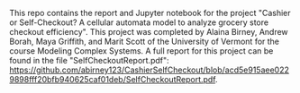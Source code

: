 This repo contains the report and Jupyter notebook for the project "Cashier or Self-Checkout? A cellular automata model to analyze grocery store checkout efficiency". This project was completed by Alaina Birney, Andrew Borah, Maya Griffith, and Marit Scott of the University of Vermont for the course Modeling Complex Systems. A full report for this project can be found in the file "SelfCheckoutReport.pdf": https://github.com/abirney123/CashierSelfCheckout/blob/acd5e915aee0229898fff20bfb940625caf01deb/SelfCheckoutReport.pdf.
